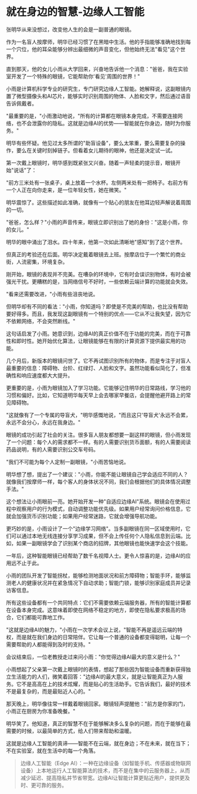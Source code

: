 # 就在身边的智慧-边缘人工智能

张明华从来没想过，改变他人生的会是一副普通的眼镜。

作为一名盲人按摩师，明华已经习惯了在黑暗中生活。他的手指能够准确地找到每一个穴位，他的耳朵能够分辨出最细微的声音变化，但他始终无法"看见"这个世界。

直到那天，他的女儿小雨从大学回来，兴奋地告诉他一个消息："爸爸，我在实验室开发了一个特殊的眼镜，它能帮助你'看见'周围的世界！"

小雨是计算机科学专业的研究生，专门研究边缘人工智能。她解释说，这副眼镜内置了微型摄像头和AI芯片，能够实时识别周围的物体、人脸和文字，然后通过语音告诉佩戴者。

"最重要的是，"小雨激动地说，"所有的计算都在眼镜本身完成，不需要连接网络，也不会泄露你的隐私。这就是边缘AI的优势——智能就在你身边，随时为你服务。"

明华有些怀疑。他见过太多所谓的"助盲设备"，要么太笨重，要么需要复杂的操作，要么在关键时刻掉链子。但看着女儿期待的眼神，他还是决定试一试。

第一次戴上眼镜时，明华感到既紧张又兴奋。随着一声轻柔的提示音，眼镜开始"说话"了：

"前方三米处有一张桌子，桌上放着一个水杯。左侧两米处有一把椅子。右前方有一个人正在向你走来，是一位年轻女性，她在微笑。"

明华震惊了。这些描述如此准确，就像有一个贴心的朋友在他耳边轻声解说着周围的一切。

"爸爸，怎么样？"小雨的声音传来，眼镜立即识别出了她的身份："这是小雨，你的女儿。"

明华的眼中涌出了泪水。四十年来，他第一次如此清晰地"感知"到了这个世界。

但真正的考验还在后面。明华决定戴着眼镜去上班。按摩店位于一个繁忙的商业街，人流密集，环境复杂。

刚开始，眼镜的表现并不完美。在嘈杂的环境中，它有时会误识别物体，有时会被强光干扰。更糟糕的是，当网络信号不好时，一些依赖云端计算的功能就会失效。

"看来还需要改进，"小雨有些沮丧地说。

但明华却有不同的看法："小雨，你知道吗？即使是不完美的帮助，也比没有帮助要好得多。而且，我发现这副眼镜有一个特别的优点——它从不让我失望，因为它不依赖网络，不会突然断线。"

这句话启发了小雨。她意识到，边缘AI的真正价值不在于功能的完美，而在于可靠性和即时性。她开始优化算法，让眼镜能够在有限的计算资源下提供最实用的功能。

几个月后，新版本的眼镜问世了。它不再试图识别所有的物体，而是专注于对盲人最重要的信息：障碍物、台阶、红绿灯、人脸和文字。虽然功能看似简化了，但准确性和响应速度都大大提升。

更重要的是，小雨为眼镜加入了学习功能。它能够记住明华的日常路线，学习他的习惯和偏好。比如，它知道明华每天早上会去哪家早餐店，会提醒他避开路上的常见障碍物。

"这就像有了一个专属的导盲犬，"明华感慨地说，"而且这只'导盲犬'永远不会累，永远不会分心，永远在我身边。"

眼镜的成功引起了社会的关注。很多盲人朋友都想要一副这样的眼镜，但小雨发现了一个问题：每个人的需求都不一样。有的人需要识别货币面额，有的人需要阅读药品说明，有的人需要识别公交车号码。

"我们不可能为每个人定制一副眼镜，"小雨苦恼地说。

明华想了想，提出了一个建议："小雨，你能不能让眼镜自己学会适应不同的人？就像我们按摩师一样，每个客人的身体状况不同，我们会根据他们的具体情况调整手法。"

这个想法让小雨眼前一亮。她开始开发一种"自适应边缘AI"系统。眼镜会在使用过程中观察用户的行为模式，自动调整功能优先级。如果用户经常询问价格信息，它就会加强货币识别功能；如果用户经常迷路，它就会增强导航功能。

更巧妙的是，小雨设计了一个"边缘学习网络"。当多副眼镜在同一区域使用时，它们可以通过本地无线连接分享学习成果，但不会上传任何个人隐私信息到云端。比如，如果一副眼镜学会了识别某个商店的招牌，其他眼镜也能快速学会这个技能。

一年后，这种智能眼镜已经帮助了数千名视障人士。更令人惊喜的是，边缘AI的应用远不止于此。

小雨的团队开发了智能拐杖，能够检测地面状况和前方障碍物；智能手环，能够监测老人的健康状况并在紧急情况下自动求助；智能门锁，能够识别家庭成员并记录访客信息。

所有这些设备都有一个共同特点：它们不需要依赖云端服务器，所有的智能计算都在设备本身完成。这意味着即使在网络不稳定的地方，即使在隐私要求极高的场合，它们都能可靠地工作。

"这就是边缘AI的魅力，"小雨在一次学术会议上说，"智能不再是遥远云端的特权，而是就在我们身边的日常陪伴。它让每一个普通的设备都变得聪明，让每一个需要帮助的人都能得到及时的支持。"

会议结束后，一位老教授走过来问小雨："你觉得边缘AI最大的意义是什么？"

小雨想起了父亲第一次戴上眼镜时的表情，想起了那些因为智能设备而重新获得独立生活能力的人们，微笑着回答："边缘AI的最大意义，就是让智能真正为人服务。它不是高高在上的技术炫耀，而是贴心的生活助手。它告诉我们，最好的技术不是最复杂的，而是最贴近人心的。"

那天晚上，明华像往常一样戴着眼镜回家。眼镜轻声提醒他："前方是你家的门，小雨正在厨房为你准备晚餐。"

明华笑了。他知道，真正的智慧不在于能够解决多么复杂的问题，而在于能够在最需要的时候，以最简单的方式，给人们带来帮助和温暖。

这就是边缘人工智能的真谛——智能不在云端，就在身边；不在未来，就在当下；不在实验室，就在生活中的每一个角落。

> 边缘人工智能（Edge AI）：一种在边缘设备（如智能手机、传感器或物联网设备）上本地运行人工智能算法的技术，而不是在集中的云服务器上，从而减少延迟、提高隐私并节省带宽。边缘AI让智能计算更贴近用户，提供更及时、更可靠的服务。 